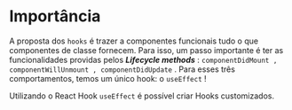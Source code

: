 # Importância

A proposta dos `hooks` é trazer a componentes funcionais tudo o que componentes de classe fornecem. Para isso, um passo importante é ter as funcionalidades providas pelos ***Lifecycle methods*** : `componentDidMount , componentWillUnmount , componentDidUpdate` . Para esses três comportamentos, temos um único hook: o `useEffect` !

Utilizando o React Hook `useEffect` é possível criar Hooks customizados.